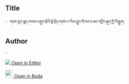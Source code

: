 ## Title
	- གཙང་མྱང་སྨད་བསམ་འགྲུབ་རྩེའི་སྡེ་སྲིད་གཙང་པ་རིམ་བྱུང་གི་མངའ་ཐང་འབྱོར་རྒུད་ཀྱི་ལོ་རྒྱུས།

## Author
	- 



[<img src="https://img.icons8.com/color/25/000000/edit-property.png"> Open in Editor](http://editor.openpecha.org/P001820)

[<img width="25" src="https://library.bdrc.io/icons/BUDA-small.svg"> Open in Buda](https://library.bdrc.io/show/bdr:IE0OPP001820)

